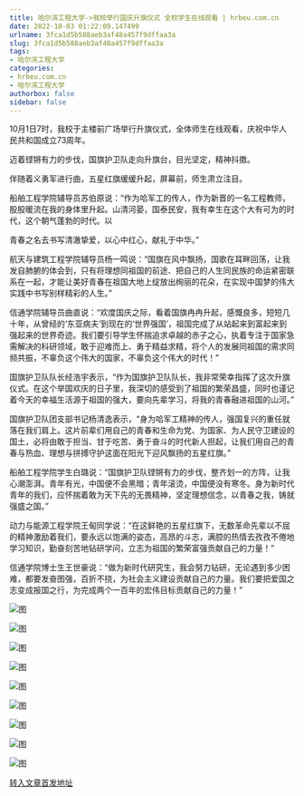```yaml
---
title: 哈尔滨工程大学->我校举行国庆升旗仪式 全校学生在线观看 | hrbeu.com.cn
date: 2022-10-03 01:22:09.147499
urlname: 3fca1d5b588aeb3af48a457f9dffaa3a
slug: 3fca1d5b588aeb3af48a457f9dffaa3a
tags: 
- 哈尔滨工程大学
categories:
- hrbeu.com.cn
- 哈尔滨工程大学
authorbox: false
sidebar: false
---
```

10月1日7时，我校于主楼前广场举行升旗仪式，全体师生在线观看，庆祝中华人民共和国成立73周年。

迈着铿锵有力的步伐，国旗护卫队走向升旗台，目光坚定，精神抖擞。

伴随着义勇军进行曲，五星红旗缓缓升起，屏幕前，师生肃立注目。

船舶工程学院辅导员苏伯原说：“作为哈军工的传人，作为新晋的一名工程教师，股股暖流在我的身体里升起。山清河晏，国泰民安，我有幸生在这个大有可为的时代，这个朝气蓬勃的时代。以
<!--more-->
青春之名去书写清澈挚爱，以心中红心，献礼于中华。”

航天与建筑工程学院辅导员杨一鸣说：“国旗在风中飘扬，国歌在耳畔回荡，让我发自肺腑的体会到，只有将理想同祖国的前途、把自己的人生同民族的命运紧密联系在一起，才能让美好青春在祖国大地上绽放出绚丽的花朵，在实现中国梦的伟大实践中书写别样精彩的人生。”

信通学院辅导员曲直说：“欢度国庆之际，看着国旗冉冉升起，感慨良多，短短几十年，从曾经的‘东亚病夫’到现在的‘世界强国’，祖国完成了从站起来到富起来到强起来的世界奇迹。我们要引导学生怀揣追求卓越的赤子之心，执着专注于国家急需解决的科研领域，敢于迎难而上、勇于精益求精，将个人的发展同祖国的需求同频共振，不辜负这个伟大的国家，不辜负这个伟大的时代！”

国旗护卫队队长经浩宇表示，“作为国旗护卫队队长，我非常荣幸指挥了这次升旗仪式。在这个举国欢庆的日子里，我深切的感受到了祖国的繁荣昌盛，同时也谨记着今天的幸福生活源于祖国的强大，要向先辈学习，将我的青春融进祖国的山河。”

国旗护卫队团支部书记杨清逸表示，“身为哈军工精神的传人，强国复兴的重任就落在我们肩上。这片前辈们用自己的青春和生命为党、为国家、为人民守卫建设的国土，必将由敢于担当、甘于吃苦、勇于奋斗的时代新人担起，让我们用自己的青春与热血、理想与拼搏守护这面在阳光下迎风飘扬的五星红旗。”

船舶工程学院学生白璐说：“国旗护卫队铿锵有力的步伐，整齐划一的方阵，让我心潮澎湃。青年有光，中国便不会黑暗；青年滚烫，中国便没有寒冬。身为新时代青年的我们，应怀揣着敢为天下先的无畏精神，坚定理想信念，以青春之我，铸就强盛之国。”

动力与能源工程学院王甸同学说：“在这鲜艳的五星红旗下，无数革命先辈以不屈的精神激励着我们，要永远以饱满的姿态，高昂的斗志，满腔的热情去孜孜不倦地学习知识，勤奋刻苦地钻研学问，立志为祖国的繁荣富强贡献自己的力量！”

信通学院博士生王世豪说：“做为新时代研究生，我会努力钻研，无论遇到多少困难，都要发奋图强，百折不挠，为社会主义建设贡献自己的力量。我们要把爱国之志变成报国之行，为完成两个一百年的宏伟目标贡献自己的力量！”

![图](http://gongxue.cn/__local/B/3A/E7/C7A86D08822B6C09310DCE7FC3D_0A6ABD5D_1B9C9.jpg)

![图](http://gongxue.cn/__local/6/AE/B2/75ACEEB64D386945AFE9C804B11_19873FE0_12087.jpg)

![图](http://gongxue.cn/__local/0/49/B0/A3950592AE402A4083D4D549F77_20A39A7F_20532.jpg)

![图](http://gongxue.cn/__local/3/29/5B/1B64FFD5F778758E82C35B78A7A_8960541A_27E43.jpg)

![图](http://gongxue.cn/__local/6/A1/40/3776526070C5A6AA4EA772DE37B_C0496E12_19773.jpg)

![图](http://gongxue.cn/__local/4/AF/12/3AF9B858936A2D1F4504135CC22_E7E27D50_14BFE.jpg)

![图](http://gongxue.cn/__local/D/32/A0/9150BD2C64204A8AE9F1B0713DB_971A5B86_10941.jpg)

![图](http://gongxue.cn/__local/5/A3/45/B86A5A9D6CB207A0AB70FCF2D2E_FC3CD7B6_1F91C.jpg)

![图](http://gongxue.cn/__local/4/A3/46/7A9F31D96694433AB2F042D5F57_6B763ACA_1F0BC.jpg)

[转入文章首发地址](http://gongxue.cn/info/1141/73102.htm)